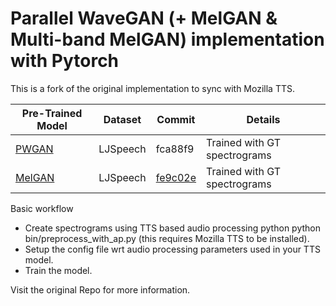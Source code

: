 # Parallel WaveGAN (+ MelGAN & Multi-band MelGAN) implementation with Pytorch

This is a fork of the original implementation to sync with Mozilla TTS.

| Pre-Trained Model |Dataset | Commit | Details |
|--------|--------|--------|---------|
| [PWGAN](https://www.dropbox.com/sh/fz8iixkhv68zsb4/AABlrNomybrGIinOrgLhZeosa?dl=0) | LJSpeech | fca88f9 | Trained with GT spectrograms|
| [MelGAN](https://www.dropbox.com/sh/d2fusbums88s7je/AAC3OaAOIVg1LDbp0nzl7iSNa?dl=0) | LJSpeech |[fe9c02e](https://github.com/erogol/ParallelWaveGAN/tree/fe9c02e) | Trained with GT spectrograms|

Basic workflow
- Create spectrograms using TTS based audio processing python python bin/preprocess_with_ap.py (this requires Mozilla TTS to be installed).
- Setup the config file wrt audio processing parameters used in your TTS model.
- Train the model.

Visit the original Repo for more information.
